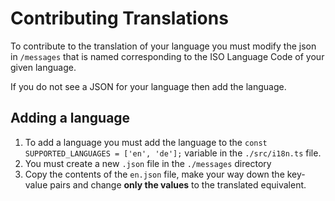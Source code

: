 # Contributing Translations

To contribute to the translation of your language you must modify the json in `/messages` that is named corresponding to the ISO Language Code of your given language. 

If you do not see a JSON for your language then add the language. 

## Adding a language 

1.  To add a language you must add the language to the `const SUPPORTED_LANGUAGES = ['en', 'de'];` variable in the `./src/i18n.ts` file.
2. You must create a new `.json` file in the `./messages` directory
3. Copy the contents of the `en.json` file, make your way down the key-value pairs and change **only the values** to the translated equivalent.







